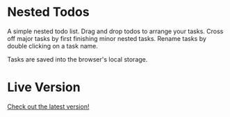 # Nested Todos
A simple nested todo list. Drag and drop todos to arrange your tasks. Cross off major tasks by first finishing minor nested tasks. Rename tasks by double clicking on a task name.

Tasks are saved into the browser's local storage.

# Live Version
[Check out the latest version!](https://sage.nibli.net/)